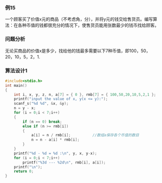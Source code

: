 ### 例15
一个顾客买了价值x元的商品（不考虑角，分），并将y元的钱交给售货员。编写算法：在各种币值的钱都很充分的情况下，使售货员能用张数最少的钱币找给顾客。
### 问题分析
无论买商品的价值x是多少，找给他的钱最多需要以下7种币值，即100，50，20，10，5，2，1.
### 算法设计1
```c
#include<stdio.h>
int main()
{
    int i, x, y, z, n, a[7] = { 0 }, rmb[7] = { 100,50,20,10,5,2,1 };
    printf("input the value of x, y(x <= y):");
    scanf_s("%d %d", &x, &y);
    n = y - x;
    for (i = 0;i < 7;i++)
    {
        if (n == 0) break;
        else if (n >= rmb[i])
        {
            a[i] = n / rmb[i];          //数组a保存各个币值的数目
            n = n - a[i] * rmb[i];
        }
    }
    printf("%d - %d = %d :\n", y, x, y-x);
    for (i = 0;i < 7;i++)
        printf("%3d --- %2d\n", rmb[i], a[i]);
    printf("\n");
    return 0;
}
```
